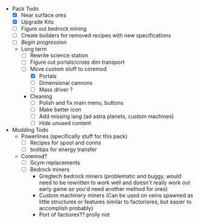 - Pack Todo
	- [x] Near surface ores
	- [x] Upgrade Kits
	- [ ] Figure out bedrock mining
	- [ ] Create builders for removed recipes with new specifications
	- [ ] *Begin progression*
	- Long term
		- [ ] Rewrite science station
		- [ ] Figure out portals/cross dim transport
		- [ ] Move custom stuff to coremod
			- [x] Portals
			- [ ] Dimensional cannons
			- [ ] Mass driver ?
		- Cleaning
			- [ ] Polish and fix main menu, buttons
			- [ ] Make better icon
			- [ ] Add missing lang (ad astra planets, custom machines)
			- [ ] Hide unused content

- Modding Todo
	-  Powerlines (specifically stuff for this pack)
		- [ ] Recipes for spool and conns
		- [ ] tooltips for energy transfer
	-  Coremod?
		- [ ] Gcym replacements
		- [ ]  Bedrock miners
			- Gregtech bedrock miners (problematic and buggy, would need to be rewritten to work well and doesn't really work out early game so you'd need another method for ores)
			- Custom machinery miners
			(Can be used on veins spawned as little structures or features similar to factoriores, but easier to accomplish probably)
			- Port of factiores?? prolly not
	